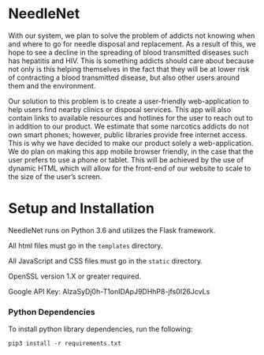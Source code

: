 # NeedleNet

With our system, we plan to solve the problem of addicts not knowing when and where to go for needle disposal and replacement. As a result of this, we hope to see a decline in the spreading of blood transmitted diseases such has hepatitis and HIV. This is something addicts should care about because not only is this helping themselves in the fact that they will be at lower risk of contracting a blood transmitted disease, but also other users around them and the environment.

Our solution to this problem is to create a user-friendly web-application to help users find nearby clinics or disposal services. This app will also contain links to available resources and hotlines for the user to reach out to in addition to our product.
We estimate that some narcotics addicts do not own smart phones; however, public libraries provide free internet access. This is why we have decided to make our product solely a web-application. We do plan on making this app mobile browser friendly, in the case that the user prefers to use a phone or tablet. This will be achieved by the use of dynamic HTML which will allow for the front-end of our website to scale to the size of the user’s screen.

# Setup and Installation

NeedleNet runs on Python 3.6 and utilizes the Flask framework.

All html files must go in the `templates` directory.

All JavaScript and CSS files must go in the `static` directory.

OpenSSL version 1.X or greater required.

Google API Key: AIzaSyDj0h-T1onIDApJ9DHhP8-jfs0I26JcvLs

### Python Dependencies

To install python library dependencies, run the following:

	pip3 install -r requirements.txt
